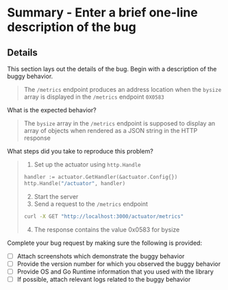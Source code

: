 # Summary - Enter a brief one-line description of the bug

## Details

This section lays out the details of the bug. Begin with a description
of the buggy behavior.

> The `/metrics` endpoint produces an address location when
> the `bysize` array is displayed in the `/metrics` endpoint `0X0583`

What is the expected behavior?

> The `bysize` array in the `/metrics` endpoint is supposed to display an array
> of objects when rendered as a JSON string in the HTTP response

What steps did you take to reproduce this problem?

> 1. Set up the actuator using `http.Handle`
>
> ```go
> handler := actuator.GetHandler(&actuator.Config{})
> http.Handle("/actuator", handler)
> ```
>
> 2. Start the server
> 3. Send a request to the `/metrics` endpoint
>
> ```bash
> curl -X GET "http://localhost:3000/actuator/metrics"
> ```
>
> 4. The response contains the value 0x0583 for bysize

Complete your bug request by making sure the following is provided:

- [ ] Attach screenshots which demonstrate the buggy behavior
- [ ] Provide the version number for which you observed the buggy behavior
- [ ] Provide OS and Go Runtime information that you used with
      the library
- [ ] If possible, attach relevant logs related to the buggy behavior
